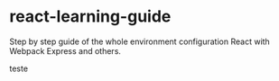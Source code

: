 # react-learning-guide
Step by step guide of the whole environment configuration React with Webpack Express and others.

teste
